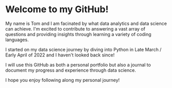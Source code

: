 # Welcome to my GitHub!

My name is Tom and I am facinated by what data analytics and data science can achieve. I'm excited to contribute to answering a vast array of questions and providing insights through 
learning a variety of coding languages.

I started on my data science journey by diving into Python in Late March / Early April of 2022 and I haven't looked back since! 

I will use this GitHub as both a personal portfolio but also a journal to document my progress and experience through data science.

I hope you enjoy following along my personal journey!
<!---
tdyk9098/tdyk9098 is a ✨ special ✨ repository because its `README.md` (this file) appears on your GitHub profile.
You can click the Preview link to take a look at your changes.
--->
